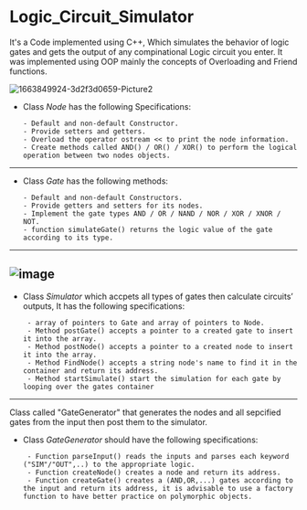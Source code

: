 # Logic_Circuit_Simulator
It's a Code implemented using C++, Which simulates the behavior of logic gates and gets the output of any compinational Logic circuit you enter.
It was implemented using OOP mainly the concepts of Overloading and Friend functions.

![1663849924-3d2f3d0659-Picture2](https://user-images.githubusercontent.com/69655655/192331330-0cf20aff-94f9-4f64-aeb0-a8904736e1fe.png)

* Class *Node* has the following Specifications:

      - Default and non-default Constructor.
      - Provide setters and getters.
      - Overload the operator ostream << to print the node information.
      - Create methods called AND() / OR() / XOR() to perform the logical operation between two nodes objects.
------------------------------------------------------------------------------------------------------------------------------------------------  
* Class *Gate* has the following methods:

      - Default and non-default Constructors.
      - Provide getters and setters for its nodes.
      - Implement the gate types AND / OR / NAND / NOR / XOR / XNOR / NOT.
      - function simulateGate() returns the logic value of the gate according to its type.  
----------------------------------------------------------------------------------------------------------------------------------------------
      
![image](https://user-images.githubusercontent.com/69655655/192333702-516690d6-f589-4eb9-a483-8b5c7c3d5f5e.png)
------------------------------------------------------------------------------------------------------------------------------------------------
* Class *Simulator* which accpets all types of gates then calculate circuits’ outputs, It has the following specifications:

       - array of pointers to Gate and array of pointers to Node.
       - Method postGate() accepts a pointer to a created gate to insert it into the array.
       - Method postNode() accepts a pointer to a created node to insert it into the array.
       - Method FindNode() accepts a string node's name to find it in the container and return its address.
       - Method startSimulate() start the simulation for each gate by looping over the gates container
------------------------------------------------------------------------------------------------------------------------------------------------
Class called "GateGenerator" that generates the nodes and all sepcified gates from the input then post them to the simulator.

* Class *GateGenerator* should have the following specifications:

       - Function parseInput() reads the inputs and parses each keyword ("SIM"/"OUT",..) to the appropriate logic.
       - Function createNode() creates a node and return its address.
       - Function createGate() creates a (AND,OR,...) gates according to the input and return its address, it is advisable to use a factory function to have better practice on polymorphic objects.
